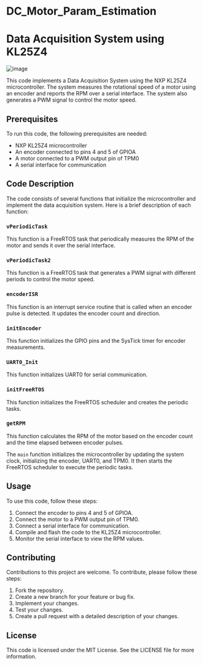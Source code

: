 # DC_Motor_Param_Estimation 
# Data Acquisition System using KL25Z4
![image](https://github.com/AbdallahAwdalla/DC_Motor_Param_Estimation/assets/60265311/75e7ad21-0e90-41d8-82f3-83805d29b695)

This code implements a Data Acquisition System using the NXP KL25Z4 microcontroller. The system measures the rotational speed of a motor using an encoder and reports the RPM over a serial interface. The system also generates a PWM signal to control the motor speed.

## Prerequisites
To run this code, the following prerequisites are needed:
- NXP KL25Z4 microcontroller
- An encoder connected to pins 4 and 5 of GPIOA
- A motor connected to a PWM output pin of TPM0
- A serial interface for communication

## Code Description
The code consists of several functions that initialize the microcontroller and implement the data acquisition system. Here is a brief description of each function:

### `vPeriodicTask`
This function is a FreeRTOS task that periodically measures the RPM of the motor and sends it over the serial interface.

### `vPeriodicTask2`
This function is a FreeRTOS task that generates a PWM signal with different periods to control the motor speed.

### `encoderISR`
This function is an interrupt service routine that is called when an encoder pulse is detected. It updates the encoder count and direction.

### `initEncoder`
This function initializes the GPIO pins and the SysTick timer for encoder measurements.

### `UART0_Init`
This function initializes UART0 for serial communication.

### `initFreeRTOS`
This function initializes the FreeRTOS scheduler and creates the periodic tasks.

### `getRPM`
This function calculates the RPM of the motor based on the encoder count and the time elapsed between encoder pulses.

The `main` function initializes the microcontroller by updating the system clock, initializing the encoder, UART0, and TPM0. It then starts the FreeRTOS scheduler to execute the periodic tasks.

## Usage
To use this code, follow these steps:
1. Connect the encoder to pins 4 and 5 of GPIOA.
2. Connect the motor to a PWM output pin of TPM0.
3. Connect a serial interface for communication.
4. Compile and flash the code to the KL25Z4 microcontroller.
5. Monitor the serial interface to view the RPM values.

## Contributing
Contributions to this project are welcome. To contribute, please follow these steps:
1. Fork the repository.
2. Create a new branch for your feature or bug fix.
3. Implement your changes.
4. Test your changes.
5. Create a pull request with a detailed description of your changes.

## License
This code is licensed under the MIT License. See the LICENSE file for more information.

